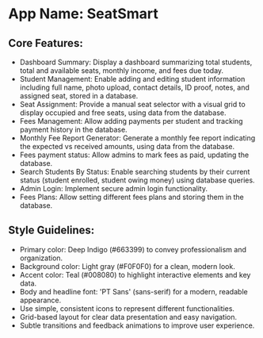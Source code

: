 # **App Name**: SeatSmart

## Core Features:

- Dashboard Summary: Display a dashboard summarizing total students, total and available seats, monthly income, and fees due today.
- Student Management: Enable adding and editing student information including full name, photo upload, contact details, ID proof, notes, and assigned seat, stored in a database.
- Seat Assignment: Provide a manual seat selector with a visual grid to display occupied and free seats, using data from the database.
- Fees Management: Allow adding payments per student and tracking payment history in the database.
- Monthly Fee Report Generator: Generate a monthly fee report indicating the expected vs received amounts, using data from the database.
- Fees payment status: Allow admins to mark fees as paid, updating the database.
- Search Students By Status: Enable searching students by their current status (student enrolled, student owing money) using database queries.
- Admin Login: Implement secure admin login functionality.
- Fees Plans: Allow setting different fees plans and storing them in the database.

## Style Guidelines:

- Primary color: Deep Indigo (#663399) to convey professionalism and organization.
- Background color: Light gray (#F0F0F0) for a clean, modern look.
- Accent color: Teal (#008080) to highlight interactive elements and key data.
- Body and headline font: 'PT Sans' (sans-serif) for a modern, readable appearance.
- Use simple, consistent icons to represent different functionalities.
- Grid-based layout for clear data presentation and easy navigation.
- Subtle transitions and feedback animations to improve user experience.